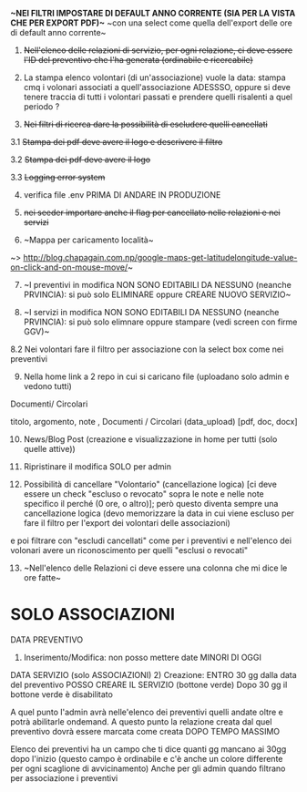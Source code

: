 


**~NEI FILTRI IMPOSTARE DI DEFAULT ANNO CORRENTE (SIA PER LA VISTA CHE PER EXPORT PDF)~**
~con una select come quella dell'export delle ore di default anno corrente~



1. ~~Nell'elenco delle relazioni di servizio, per ogni relazione, ci deve essere l'ID del preventivo che l'ha generata (ordinabile e ricercabile)~~ 


2. La stampa elenco volontari (di un'associazione) vuole la data: stampa cmq i volonari associati a quell'associazione ADESSSO, oppure si deve tenere traccia di tutti i volontari passati e prendere quelli risalenti a quel periodo ?


3. ~~Nei filtri di ricerca dare la possibilità di escludere quelli cancellati~~


3.1 ~~Stampa dei pdf deve avere il logo e descrivere il filtro~~

3.2 ~~Stampa dei pdf deve avere il logo~~


3.3 ~~Logging error system~~


4. verifica file .env PRIMA DI ANDARE IN PRODUZIONE


5. ~~nei seeder importare anche il flag per cancellato nelle relazioni e nei servizi~~


6. ~Mappa per caricamento località~ 

~> http://blog.chapagain.com.np/google-maps-get-latitudelongitude-value-on-click-and-on-mouse-move/~



7. ~I preventivi in modifica NON SONO EDITABILI DA NESSUNO (neanche PRVINCIA): si può solo ELIMINARE oppure CREARE NUOVO SERVIZIO~

8. ~I servizi in modifica NON SONO EDITABILI DA NESSUNO (neanche PRVINCIA): si può solo elimnare oppure stampare (vedi screen con firme GGV)~




8.2 Nei volontari fare il filtro per associazione con la select box come nei preventivi









9. Nella home link a 2 repo in cui si caricano file (uploadano solo admin e vedono tutti)

Documenti/ Circolari

titolo, argomento, note , Documenti / Circolari (data_upload) [pdf, doc, docx]


10. News/Blog Post (creazione e visualizzazione in home per tutti (solo quelle attive)) 


11. Ripristinare il modifica SOLO per admin 


12. Possibilità di cancellare "Volontario" (cancellazione logica) [ci deve essere un check "escluso o revocato" sopra le note e nelle note specifico il perché (0 ore, o altro)]; però questo diventa sempre una cancellazione logica (devo memorizzare la data in cui viene escluso per fare il filtro per l'export dei volontari delle associazioni)

e poi filtrare con "escludi cancellati" come per i preventivi e nell'elenco dei volonari avere un riconoscimento per quelli "esclusi o revocati"



13. ~Nell'elenco delle Relazioni ci deve essere una colonna che mi dice le ore fatte~







SOLO ASSOCIAZIONI
=============================


DATA PREVENTIVO
1) Inserimento/Modifica: non posso mettere date MINORI DI OGGI


DATA SERVIZIO (solo ASSOCIAZIONI)
2) Creazione: ENTRO 30 gg dalla data del preventivo POSSO CREARE IL SERVIZIO (bottone verde)
Dopo 30 gg il bottone verde è disabilitato


A quel punto l'admin avrà nelle'elenco dei preventivi quelli andate oltre e potrà abilitarle ondemand. A questo punto la relazione creata dal quel preventivo dovrà essere marcata come creata DOPO TEMPO MASSIMO


Elenco dei preventivi ha un campo che ti dice quanti gg mancano ai 30gg dopo l'inizio (questo campo è ordinabile e c'è anche un colore differente per ogni scaglione di avvicinamento)
Anche per gli admin quando filtrano per associazione i preventivi